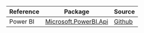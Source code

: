 | Reference | Package | Source |
|---|---|---|
|Power BI|[Microsoft.PowerBI.Api](https://www.nuget.org/packages/Microsoft.PowerBI.Api)|[Github](https://github.com/Azure/azure-sdk-for-net)|
